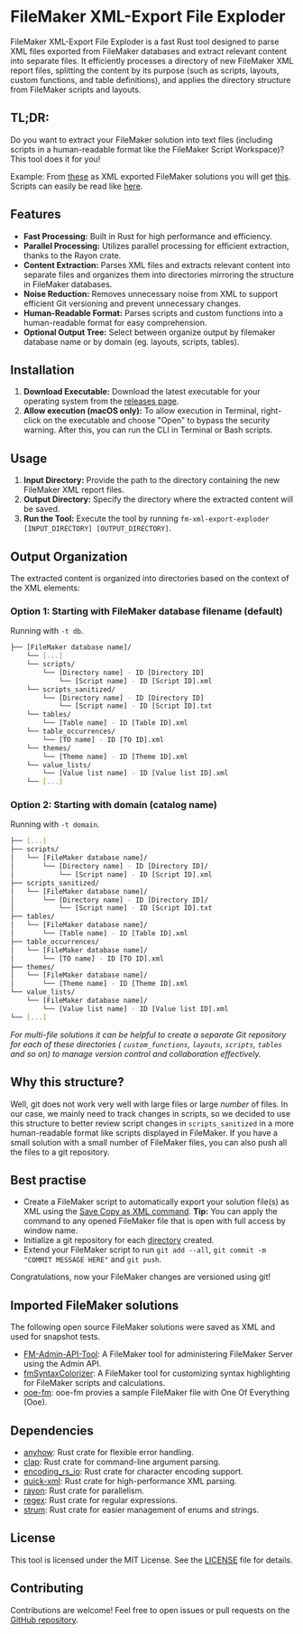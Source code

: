# FileMaker XML-Export File Exploder

FileMaker XML-Export File Exploder is a fast Rust tool designed to parse XML files exported from FileMaker databases and extract relevant content into separate files. It efficiently processes a directory of new FileMaker XML report files, splitting the content by its purpose (such as scripts, layouts, custom functions, and table definitions), and applies the directory structure from FileMaker scripts and layouts.

## TL;DR:

Do you want to extract your FileMaker solution into text files (including scripts in a human-readable format like the FileMaker Script Workspace)? This tool does it for you!

Example: From [these](./tests/xml) as XML exported FileMaker solutions you will get [this](./tests/snapshots_db_lossless). Scripts can easily be read like [here](./tests/snapshots_db_lossless/fmSyntaxColorizer/scripts_sanitized/Example%20SyntaxColorizing%20-%20ID%2046/All%20script%20steps%20and%20all%20options%20-%20ID%2011.txt.snap).

## Features

- **Fast Processing:** Built in Rust for high performance and efficiency.
- **Parallel Processing:** Utilizes parallel processing for efficient extraction, thanks to the Rayon crate.
- **Content Extraction:** Parses XML files and extracts relevant content into separate files and organizes them into directories mirroring the structure in FileMaker databases.
- **Noise Reduction:** Removes unnecessary noise from XML to support efficient Git versioning and prevent unnecessary changes.
- **Human-Readable Format:** Parses scripts and custom functions into a human-readable format for easy comprehension.
- **Optional Output Tree:** Select between organize output by filemaker database name or by domain (eg. layouts, scripts, tables).

## Installation

1. **Download Executable:** Download the latest executable for your operating system from the [releases page](https://github.com/bc-m/fm-xml-export-exploder/releases/latest).
2. __Allow execution (macOS only):__ To allow execution in Terminal, right-click on the executable and choose "Open" to bypass the security warning. After this, you can run the CLI in Terminal or Bash scripts.

## Usage

1. **Input Directory:** Provide the path to the directory containing the new FileMaker XML report files.
2. **Output Directory:** Specify the directory where the extracted content will be saved.
3. **Run the Tool:** Execute the tool by running `fm-xml-export-exploder [INPUT_DIRECTORY] [OUTPUT_DIRECTORY]`.

## Output Organization

The extracted content is organized into directories based on the context of the XML elements:

### Option 1: Starting with FileMaker database filename (default)

Running with `-t db`.

```bash
├── [FileMaker database name]/
    └── [...]
    └── scripts/
        └── [Directory name] - ID [Directory ID]
            └── [Script name] - ID [Script ID].xml
    └── scripts_sanitized/
        └── [Directory name] - ID [Directory ID]
            └── [Script name] - ID [Script ID].txt
    └── tables/
        └── [Table name] - ID [Table ID].xml
    └── table_occurrences/
        └── [TO name] - ID [TO ID].xml
    └── themes/
        └── [Theme name] - ID [Theme ID].xml
    └── value_lists/
        └── [Value list name] - ID [Value list ID].xml
    └── [...]
```

### Option 2: Starting with domain (catalog name)

Running with `-t domain`.

```bash
├── [...]
├── scripts/
│   └── [FileMaker database name]/
│       └── [Directory name] - ID [Directory ID]/
│           └── [Script name] - ID [Script ID].xml
├── scripts_sanitized/
│   └── [FileMaker database name]/
│       └── [Directory name] - ID [Directory ID]/
│           └── [Script name] - ID [Script ID].txt
├── tables/
│   └── [FileMaker database name]/
│       └── [Table name] - ID [Table ID].xml
├── table_occurrences/
│   └── [FileMaker database name]/
│       └── [TO name] - ID [TO ID].xml
├── themes/
│   └── [FileMaker database name]/
│       └── [Theme name] - ID [Theme ID].xml
└── value_lists/
    └── [FileMaker database name]/
        └── [Value list name] - ID [Value list ID].xml
└── [...]
```

_For multi-file solutions it can be helpful to create a separate Git repository for each of these directories (
`custom_functions`, `layouts`, `scripts`, `tables` and so on) to manage version control and collaboration effectively._

## Why this structure?

Well, git does not work very well with large files or large *number* of files. In our case, we mainly need to track changes in scripts, so we decided to use this structure to better review script changes in `scripts_sanitized` in a more human-readable format like scripts displayed in FileMaker. If you have a small solution with a small number of FileMaker files, you can also push all the files to a git repository.

## Best practise

- Create a FileMaker script to automatically export your solution file(s) as XML using the [Save Copy as XML command](https://help.claris.com/en/pro-help/content/save-a-copy-as-xml.html). __Tip:__ You can apply the command to any opened FileMaker file that is open with full access by window name.
- Initialize a git repository for each [directory](#output-organization) created.
- Extend your FileMaker script to run `git add --all`, `git commit -m "COMMIT MESSAGE HERE"` and `git push`.

Congratulations, now your FileMaker changes are versioned using git!

## Imported FileMaker solutions

The following open source FileMaker solutions were saved as XML and used for snapshot tests.

- [FM-Admin-API-Tool](https://github.com/SoliantMike/FM-Admin-API-Tool): A FileMaker tool for administering FileMaker Server using the Admin API.
- [fmSyntaxColorizer](https://github.com/mrwatson-de/fmSyntaxColorizer): A FileMaker tool for customizing syntax highlighting for FileMaker scripts and calculations.
- [ooe-fm](https://github.com/mislavkos/ooe-fm/): ooe-fm provies a sample FileMaker file with One Of Everything (Ooe).

## Dependencies

- [anyhow](https://crates.io/crates/anyhow): Rust crate for flexible error handling.
- [clap](https://crates.io/crates/clap): Rust crate for command-line argument parsing.
- [encoding_rs_io](https://crates.io/crates/encoding_rs_io): Rust crate for character encoding support.
- [quick-xml](https://crates.io/crates/quick-xml): Rust crate for high-performance XML parsing.
- [rayon](https://crates.io/crates/rayon): Rust crate for parallelism.
- [regex](https://crates.io/crates/regex): Rust crate for regular expressions.
- [strum](https://crates.io/crates/strum): Rust crate for easier management of enums and strings.

## License

This tool is licensed under the MIT License. See the [LICENSE](LICENSE) file for details.

## Contributing

Contributions are welcome! Feel free to open issues or pull requests on the [GitHub repository](https://github.com/BC-M/fm-xml-export-exploder).
